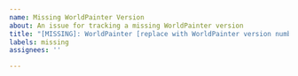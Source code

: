 ```yaml
---
name: Missing WorldPainter Version
about: An issue for tracking a missing WorldPainter version
title: "[MISSING]: WorldPainter [replace with WorldPainter version number]"
labels: missing
assignees: ''

---
```


<!-- Use this template if no installers or archives for the WorldPainter version that this issue is tracking are stored on the repository. -->

